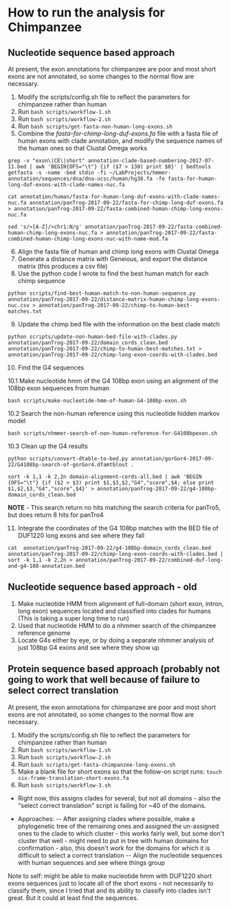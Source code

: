 # How to run the analysis for Chimpanzee

## Nucleotide sequence based approach

At present, the exon annotations for chimpanzee are poor and most short exons are not annotated, so some changes to the normal flow are necessary. 

1. Modify the scripts/config.sh file to reflect the parameters for chimpanzee rather than human
2. Run ```bash scripts/workflow-1.sh```
3. Run ```bash scripts/workflow-2.sh```
4. Run ```bash scripts/get-fasta-non-human-long-exons.sh```
5. Combine the *fasta-for-chimp-long-duf-exons.fa* file with a fasta file of human exons with clade annotation, and modify the sequence names of the human ones so that Clustal Omega works 
```
grep -v "exon\|CE\|short" annotation-clade-based-numbering-2017-07-11.bed | awk 'BEGIN{OFS="\t"} {if ($7 > 130) print $0}' | bedtools getfasta -s -name -bed stdin -fi ~/LabProjects/hmmer-annotation/sequences/dna/dna-ucsc/human/hg38.fa -fo fasta-for-human-long-duf-exons-with-clade-names-nuc.fa

cat annotation/human/fasta-for-human-long-duf-exons-with-clade-names-nuc.fa annotation/panTrog-2017-09-22/fasta-for-chimp-long-duf-exons.fa > annotation/panTrog-2017-09-22/fasta-combined-human-chimp-long-exons-nuc.fa

sed 's/>[A-Z]/>chr1:N/g' annotation/panTrog-2017-09-22/fasta-combined-human-chimp-long-exons-nuc.fa > annotation/panTrog-2017-09-22/fasta-combined-human-chimp-long-exons-nuc-with-name-mod.fa
```

6. Align the fasta file of human and chimp long exons with Clustal Omega
7. Generate a distance matrix with Geneious, and export the distance matrix (this produces a csv file)
8. Use the python code I wrote to find the best human match for each chimp sequence

```
python scripts/find-best-human-match-to-non-human-sequence.py annotation/panTrog-2017-09-22/distance-matrix-human-chimp-long-exons-nuc.csv > annotation/panTrog-2017-09-22/chimp-to-human-best-matches.txt
```

9. Update the chimp bed file with the information on the best clade match

```
python scripts/update-non-human-bed-file-with-clades.py annotation/panTrog-2017-09-22/domain_cords_clean.bed annotation/panTrog-2017-09-22/chimp-to-human-best-matches.txt > annotation/panTrog-2017-09-22/chimp-long-exon-coords-with-clades.bed
```

10. Find the G4 sequences

10.1 Make nucleotide hmm of the G4 108bp exon using an alignment of the 108bp exon sequences from human
```
bash scripts/make-nucleotide-hmm-of-human-G4-108bp-exon.sh 
```

10.2 Search the non-human reference using this nucleotide hidden markov model
```
bash scripts/nhmmer-search-of-non-human-reference-for-G4108bpexon.sh

```
10.3 Clean up the G4 results

```
python scripts/convert-dtable-to-bed.py annotation/gorGor4-2017-09-22/G4108bp-search-of-gorGor4.dfamtblout .

sort -k 1,1 -k 2,2n domain-alignment-cords-all.bed | awk 'BEGIN {OFS="\t"} {if ($2 > $3) print $1,$3,$2,"G4","score",$4; else print $1,$2,$3,"G4","score",$4}' > annotation/panTrog-2017-09-22/g4-108bp-domain_cords_clean.bed
```

**NOTE** - This search return no hits matching the search criteria for panTro5, but does return 8 hits for panTro4

11. Integrate the coordinates of the G4 108bp matches with the BED file of DUF1220 long exons and see where they fall

```
cat  annotation/panTrog-2017-09-22/g4-108bp-domain_cords_clean.bed annotation/panTrog-2017-09-22/chimp-long-exon-coords-with-clades.bed | sort -k 1,1 -k 2,2n > annotation/panTrog-2017-09-22/combined-duf-long-and-g4-108-annotation.bed
```


## Nucleotide sequence based approach -  old

1. Make nucleotide HMM from alignment of full-domain (short exon, intron, long exon) sequences located and classified into clades for humans (This is taking a super long time to run)
2. Used that nucleotide HMM to do a nhmmer search of the chimpanzee reference genome
3. Locate G4s either by eye, or by doing a separate nhmmer analysis of just 108bp G4 exons and see where they show up

## Protein sequence based approach (probably not going to work that well because of failure to select correct translation
At present, the exon annotations for chimpanzee are poor and most short exons are not annotated, so some changes to the normal flow are necessary. 

1. Modify the scripts/config.sh file to reflect the parameters for chimpanzee rather than human
2. Run ```bash scripts/workflow-1.sh```
3. Run ```bash scripts/workflow-2.sh```
4. Run ```bash scripts/get-fasta-chimpanzee-long-exons.sh```
5. Make a blank file for short exons so that the follow-on script runs: ``` touch six-frame-translation-short-exons.fa ```
6. Run ```bash scripts/workflow-3.sh```
- Right now, this assigns clades for several, but not all domains - also the "select correct translation" script is failing for ~40 of the domains.  

- Approaches: 
-- After assigning clades where possible, make a phylogenetic tree of the remaining ones and assigned the un-assigned ones to the clade to which cluster - this works fairly well, but some don't cluster that well - might need to put in tree with human domains for confirmation - also, this doesn't work for the domains for which it is difficult to select a correct translation 
-- Align the nucleotide sequences with human sequences and see where things group

Note to self: might be able to make nucleotide hmm with DUF1220 short exons sequences just to locate all of the short exons - not necessarily to classify them, since I tried that and its ability to classify into clades isn't great.  But it could at least find the sequences.  
